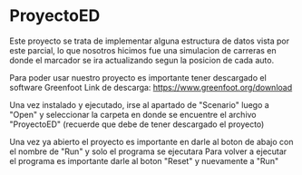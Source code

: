 # ProyectoED

Este proyecto se trata de implementar alguna estructura de datos vista por este parcial, lo que nosotros hicimos fue una simulacion de carreras en donde el marcador se ira actualizando segun la posicion de cada auto.

Para poder usar nuestro proyecto es importante tener descargado el software Greenfoot 
Link  de descarga: https://www.greenfoot.org/download

Una vez instalado y ejecutado, irse al apartado de "Scenario" luego a "Open" y seleccionar la carpeta en donde se encuentre el archivo "ProyectoED" (recuerde que debe de tener descargado el proyecto)

Una vez ya abierto el proyecto es importante en darle al boton de abajo con el nombre de "Run" y solo el programa se ejecutara
Para volver a ejecutar el programa es importante darle al boton "Reset" y nuevamente a "Run"

